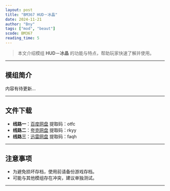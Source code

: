 ```yaml
---
layout: post
title: "BM367 HUD－冰晶"
date: 2024-11-21
author: "Bny"
tags: ["mod", "beaut"]
scode: BM367
reading_time: 5
---
```


> 本文介绍模组 **HUD－冰晶** 的功能与特点，帮助玩家快速了解并使用。

---

## 模组简介

内容有待更新...

---


## 文件下载
- **线路一**：[百度网盘](https://pan.baidu.com/s/1XocyqyTLrHf2ByFKYgFr9g?pwd=otfc)  提取码：otfc  
- **线路二**：[夸克网盘](https://pan.quark.cn/s/5e8b129eed22?pwd=rkyy)  提取码：rkyy  
- **线路三**：[迅雷网盘](https://pan.xunlei.com/s/VOCCbWRjT6HEhQNKwFrSCsSgA1?pwd=faqh)  提取码：faqh  

---

## 注意事项
- 为避免损坏存档，使用前请备份游戏存档。
- 可能与其他模组存在冲突，建议单独测试。

---

